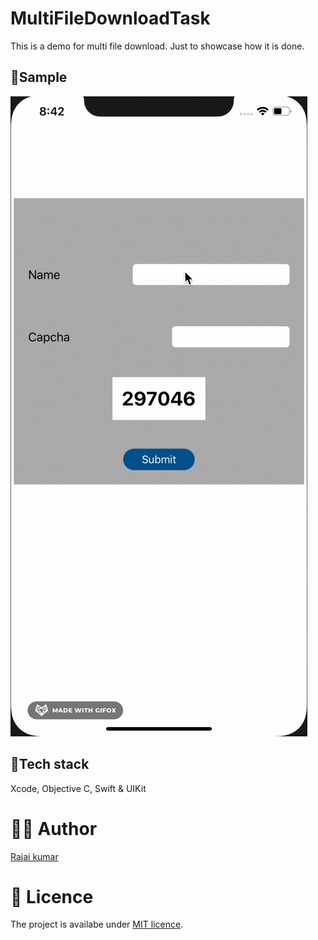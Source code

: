 # MultiFileDownloadTask


This is a demo for multi file download. Just to showcase how it is done.

## 🎥Sample

![1](https://github.com/Rajaikumar-iOSDev/MultiFileDownloadTask/blob/main/MiulitiFileDownloadTask.gif)

## 🥞Tech stack

Xcode, Objective C, Swift & UIKit


# 👨‍💻 Author 
[Rajai kumar](https://github.com/Rajaikumar-iOSDev)

# 🔖 Licence 
The project is availabe under [MIT licence](https://github.com/Rajaikumar-iOSDev/MultiFileDownloadTask/blob/main/LICENSE).
